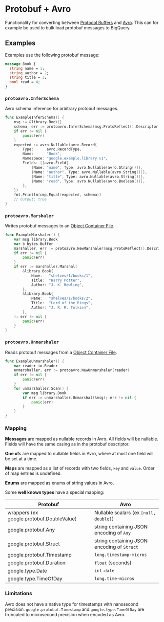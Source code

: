 # Protobuf + Avro

Functionality for converting between [Protocol Buffers][protobuf] and [Avro][avro].
This can for example be used to bulk load protobuf messages to BigQuery.

[protobuf]: https://developers.google.com/protocol-buffers/
[avro]: https://avro.apache.org/

## Examples

Examples use the following protobuf message:
```proto
message Book {
  string name = 1;
  string author = 2;
  string title = 3;
  bool read = 4;
}
```

### `protoavro.InferSchema`

Avro schema inference for arbitrary protobuf messages.

```go
func ExampleInferSchema() {
	msg := &library.Book{}
	schema, err := protoavro.InferSchema(msg.ProtoReflect().Descriptor())
	if err != nil {
		panic(err)
	}
	expected := avro.Nullable(avro.Record{
		Type:      avro.RecordType,
		Name:      "Book",
		Namespace: "google.example.library.v1",
		Fields: []avro.Field{
			{Name: "name", Type: avro.Nullable(avro.String())},
			{Name: "author", Type: avro.Nullable(avro.String())},
			{Name: "title", Type: avro.Nullable(avro.String())},
			{Name: "read", Type: avro.Nullable(avro.Boolean())},
		},
	})
	fmt.Println(cmp.Equal(expected, schema))
	// Output: true
}
```

### `protoavro.Marshaler`

Writes protobuf messages to an [Object Container File][ocr].

[ocr]: https://avro.apache.org/docs/current/spec.html#Object+Container+Files

```go
func ExampleMarshaler() {
    var msg library.Book
    var b bytes.Buffer
    marshaller, err := protoavro.NewMarshaler(msg.ProtoReflect().Descriptor(), &b)
    if err != nil {
        panic(err)
    }
    if err := marshaller.Marshal(
        &library.Book{
            Name:   "shelves/1/books/1",
            Title:  "Harry Potter",
            Author: "J. K. Rowling",
        },
        &library.Book{
            Name:   "shelves/1/books/2",
            Title:  "Lord of the Rings",
            Author: "J. R. R. Tolkien",
        },
    ); err != nil {
        panic(err)
    }
}
```

### `protoavro.Unmarshaler`

Reads protobuf messages from a [Object Container File][ocr].

[ocr]: https://avro.apache.org/docs/current/spec.html#Object+Container+Files

```go
func ExampleUnmarshaler() {
	var reader io.Reader
	unmarshaller, err := protoavro.NewUnmarshaler(reader)
	if err != nil {
		panic(err)
	}
	for unmarshaller.Scan() {
		var msg library.Book
		if err := unmarshaller.Unmarshal(&msg); err != nil {
			panic(err)
		}
	}
}
```

### Mapping

**Messages** are mapped as nullable records in Avro. All fields will be nullable. Fields will have the same casing as in the protobuf descriptor.

**One of**s are mapped to nullable fields in Avro, where at most one field will be set at a time.

**Maps** are mapped as a list of records with two fields, `key` and `value`. Order of map entries is undefined.

**Enums** are mapped as enums of string values in Avro.

Some **well known types** have a special mapping:

| Protobuf                                      | Avro                                          |
| --------------------------------------------- | --------------------------------------------- |
| wrappers (ex google.protobuf.DoubleValue)     | Nullable scalars (ex `[null, double]`)        |
| google.protobuf.Any                           | string containing JSON encoding of `Any`      |
| google.protobuf.Struct                        | string containing JSON encoding of `Struct`   |
| google.protobuf.Timestamp                     | `long.timestamp-micros`                       |
| google.protobuf.Duration                      | `float` (seconds)                             |
| google.type.Date                              | `int.date`                                    |
| google.type.TimeOfDay                         | `long.time-micros`                            |


### Limitations

Avro does not have a native type for timestamps with nanosecond precision. 
`google.protobuf.Timestamp` and `google.type.TimeOfDay` are truncated to 
microsecond precision when encoded as Avro.

